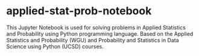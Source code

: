 # applied-stat-prob-notebook
This Jupyter Notebook is used for solving problems in Applied Statistics and Probability using Python programming language. Based on the Applied Statistics and Probability (WGU) and Probability and Statistics in Data Science using Python (UCSD) courses.
